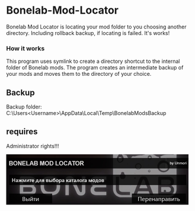 # Bonelab-Mod-Locator #
Bonelab Mod Locator is locating your mod folder to you choosing another directory. Including rollback backup, if locating is failed. It's works!

### How it works ###

This program uses symlink to create a directory shortcut to the internal folder of Bonelab mods. The program creates an intermediate backup of your mods and moves them to the directory of your choice.

## Backup ###
Backup folder: C:\Users\<Username>\AppData\Local\Temp\BonelabModsBackup

## requires ##
Administrator rights!!!

![Alt text](example.jpg?raw=true "Example")
